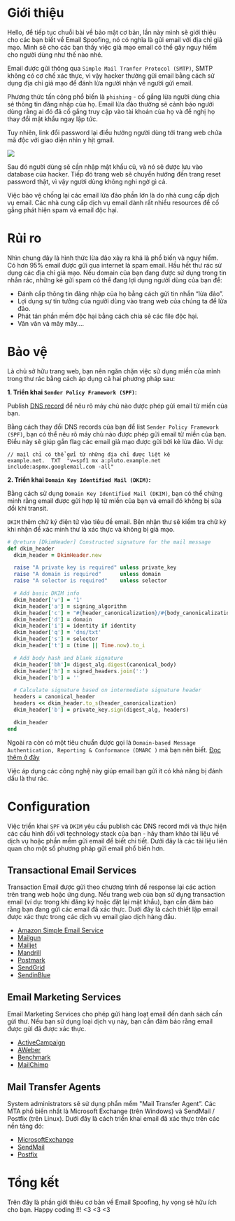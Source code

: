 # Giới thiệu
Hello, để tiếp tục chuỗi bài về bảo mật cơ bản, lần này mình sẽ giới thiệu cho các bạn biết về Email Spoofing, nó có nghĩa là gửi email với địa chỉ giả mạo. Mình sẽ cho các bạn thấy việc giả mạo email có thể gây nguy hiểm cho người dùng như thế nào nhé.

Email được gửi thông qua `Simple Mail Tranfer Protocol (SMTP)`, SMTP không có cơ chế xác thực, vì vậy hacker thường gửi email bằng cách sử dụng địa chỉ giả mạo để đánh lừa người nhận về người gửi email.

Phương thức tấn công phổ biến là `phishing`  - cố gắng lừa người dùng chia sẻ thông tin đăng nhập của họ. Email lừa đảo thường sẽ cảnh báo người dùng rằng ai đó đã cố gắng truy cập vào tài khoản của họ và đề nghị họ thay đổi mật khẩu ngay lập tức.

Tuy nhiên, link đổi password lại điều hướng người dùng tới trang web chứa mã độc với giao diện nhìn y hịt gmail.

![](https://images.viblo.asia/c4704d55-a204-49a9-b179-938e9c61bbf9.png)

Sau đó người dùng sẽ cần nhập mật khẩu cũ, và nó sẽ được lưu vào database của hacker. Tiếp đó trang web sẽ chuyển hướng đến trang reset password thật, vì vậy người dùng không nghi ngờ gì cả.

Việc bảo vệ chống lại các email lừa đảo phần lớn là do nhà cung cấp dịch vụ email. Các nhà cung cấp dịch vụ email dành rất nhiều resources để cố gắng phát hiện spam và email độc hại.

# Rủi ro
Nhìn chung đây là hình thức lừa đảo xảy ra khá là phổ biến và nguy hiểm. Có hơn 95% email được gửi qua internet là spam email. Hầu hết thư rác sử dụng các địa chỉ giả mạo. Nếu domain của bạn đang được sử dụng trong tin nhắn rác, những kẻ gửi spam có thể đang lợi dụng người dùng của bạn để:
* Đánh cắp thông tin đăng nhập của họ bằng cách gửi tin nhắn “lừa đảo”.
* Lợi dụng sự tin tưởng của người dùng vào trang web của chúng ta để lừa đảo.
* Phát tán phần mềm độc hại bằng cách chia sẻ các file độc hại.
* Vân vân và mây mây....

# Bảo vệ
Là chủ sở hữu trang web, bạn nên ngăn chặn việc sử dụng miền của mình trong thư rác bằng cách áp dụng cả hai phương pháp sau:

**1. Triển khai `Sender Policy Framework (SPF)`:**

Publish [DNS record](https://www.cloudflare.com/learning/dns/dns-records/) để nêu rõ máy chủ nào được phép gửi email từ miền của bạn.

Bằng cách thay đổi DNS records của bạn để list `Sender Policy Framework (SPF)`, bạn có thể nêu rõ máy chủ nào được phép gửi email từ miền của bạn. Điều này sẽ giúp gắn flag các email giả mạo được gửi bởi kẻ lừa đảo. Ví dụ:

```
// mail chỉ có thể gửi từ những địa chỉ được liệt kê
example.net.  TXT  "v=spf1 mx a:pluto.example.net include:aspmx.googlemail.com -all"
```

**2. Triển khai `Domain Key Identified Mail (DKIM)`:**

Bằng cách sử dụng `Domain Key Identified Mail (DKIM)`, bạn có thể chứng minh rằng email được gửi hợp lệ từ miền của bạn và email đó không bị sửa đổi khi transit.

`DKIM` thêm chữ ký điện tử vào tiêu đề email. Bên nhận thư sẽ kiểm tra chữ ký khi nhận để xác minh thư là xác thực và không bị giả mạo.

```ruby
# @return [DkimHeader] Constructed signature for the mail message
def dkim_header
  dkim_header = DkimHeader.new

  raise "A private key is required" unless private_key
  raise "A domain is required"      unless domain
  raise "A selector is required"    unless selector

  # Add basic DKIM info
  dkim_header['v'] = '1'
  dkim_header['a'] = signing_algorithm
  dkim_header['c'] = "#{header_canonicalization}/#{body_canonicalization}"
  dkim_header['d'] = domain
  dkim_header['i'] = identity if identity
  dkim_header['q'] = 'dns/txt'
  dkim_header['s'] = selector
  dkim_header['t'] = (time || Time.now).to_i

  # Add body hash and blank signature
  dkim_header['bh']= digest_alg.digest(canonical_body)
  dkim_header['h'] = signed_headers.join(':')
  dkim_header['b'] = ''

  # Calculate signature based on intermediate signature header
  headers = canonical_header
  headers << dkim_header.to_s(header_canonicalization)
  dkim_header['b'] = private_key.sign(digest_alg, headers)

  dkim_header
end
```

Ngoài ra còn có một tiêu chuẩn được gọi là `Domain-based Message Authentication, Reporting & Conformance (DMARC )` mà bạn nên biết. [Đọc thêm ở đây](https://dmarc.org/overview/)

Việc áp dụng các công nghệ này giúp email bạn gửi ít có khả năng bị đánh dấu là thư rác.

# Configuration
Việc triển khai `SPF` và `DKIM` yêu cầu publish các DNS record mới và thực hiện các cấu hình đối với technology stack của bạn - hãy tham khảo tài liệu về dịch vụ hoặc phần mềm gửi email để biết chi tiết. Dưới đây là các tài liệu liên quan cho một số phương pháp gửi email phổ biến hơn.

## Transactional Email Services
Transaction Email được gửi theo chương trình để response lại các action trên trang web hoặc ứng dụng. Nếu trang web của bạn sử dụng transaction email (ví dụ: trong khi đăng ký hoặc đặt lại mật khẩu), bạn cần đảm bảo rằng bạn đang gửi các email đã xác thực. Dưới đây là cách thiết lập email được xác thực trong các dịch vụ email giao dịch hàng đầu.
* [Amazon Simple Email Service](http://docs.aws.amazon.com/ses/latest/DeveloperGuide/authentication.html)
* [Mailgun](https://documentation.mailgun.com/en/latest/quickstart-sending.html)
* [Mailjet](https://www.mailjet.com/docs/spf-dkim-guide)
* [Mandrill](https://mandrill.zendesk.com/hc/en-us/articles/360039236053-About-SPF-and-DKIM)
* [Postmark](https://postmarkapp.com/guides/dkim)
* [SendGrid](https://sendgrid.com/blog/a-dkim-faq/)
* [SendinBlue](https://help.sendinblue.com/hc/en-us/articles/209577385-Understand-SPF-DKIM-and-DMARC-protocols)

## Email Marketing Services
Email Marketing Services cho phép gửi hàng loạt email đến danh sách cần gửi thư. Nếu bạn sử dụng loại dịch vụ này, bạn cần đảm bảo rằng email được gửi đã được xác thực.
* [ActiveCampaign](https://help.activecampaign.com/hc/en-us/articles/206903370-DKIM-SPF-and-DMARC)
* [AWeber](http://docs.aweber-static.com/pdfs/deliverability.pdf)
* [Benchmark](https://www.benchmarkemail.com/resources/email-marketing-articles/email-authentication)
* [MailChimp](http://kb.mailchimp.com/accounts/email-authentication/set-up-custom-domain-authentication-dkim-and-spf)

## Mail Transfer Agents
System administrators sẽ sử dụng phần mềm "Mail Transfer Agent”. Các MTA phổ biến nhất là Microsoft Exchange (trên Windows) và SendMail / Postfix (trên Linux). Dưới đây là cách triển khai email đã xác thực trên các nền tảng đó:
* [MicrosoftExchange](https://blogs.technet.microsoft.com/fasttracktips/2016/07/16/spf-dkim-dmarc-and-exchange-online/)
* [SendMail](https://philio.me/setting-up-dkim-with-sendmail-on-ubuntu-14-04/)
* [Postfix](https://help.ubuntu.com/community/Postfix/DKIM)

# Tổng kết
Trên đây là phần giới thiệu cơ bản về Email Spoofing, hy vọng sẽ hữu ích cho bạn. Happy coding !!! <3 <3 <3
